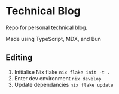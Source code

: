 # Technical Blog

Repo for personal technical blog.

Made using TypeScript, MDX, and Bun


## Editing

1. Initialise Nix flake `nix flake init -t .`
2. Enter dev environment `nix develop`
3. Update dependancies `nix flake update`
